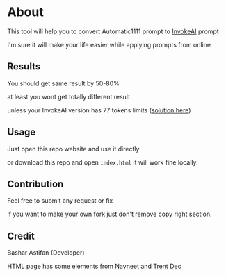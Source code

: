 # About
This tool will help you to convert Automatic1111 prompt to [InvokeAI](https://github.com/invoke-ai/InvokeAI) prompt

I'm sure it will make your life easier while applying prompts from online

## Results
You should get same result by 50-80%

at least you wont get totally different result

unless your InvokeAI version has 77 tokens limits ([solution here](https://github.com/invoke-ai/InvokeAI/pull/2896))

## Usage
Just open this repo website and use it directly

or download this repo and open `index.html` it will work fine locally.

## Contribution
Feel free to submit any request or fix

if you want to make your own fork just don't remove copy right section.

## Credit
Bashar Astifan (Developer)

HTML page has some elements from [Navneet](https://codepen.io/heynavneet/details/yXjPLw) and [Trent Dec](https://codepen.io/Trentdec/pen/YBEQKm)
